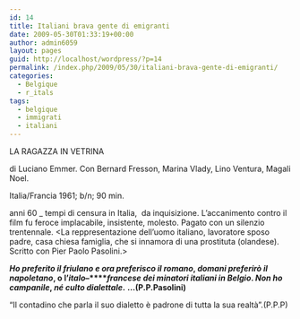 ```yaml
---
id: 14
title: Italiani brava gente di emigranti
date: 2009-05-30T01:33:19+00:00
author: admin6059
layout: pages
guid: http://localhost/wordpress/?p=14
permalink: /index.php/2009/05/30/italiani-brava-gente-di-emigranti/
categories:
  - Belgique
  - r_itals
tags:
  - belgique
  - immigrati
  - italiani
---
```

LA RAGAZZA IN VETRINA
  
di Luciano Emmer. Con Bernard Fresson, Marina Vlady, Lino Ventura, Magali Noel.
  
Italia/Francia 1961; b/n; 90 min.

anni 60 _ tempi di censura in Italia,  da inquisizione. L’accanimento contro il film fu feroce implacabile, insistente, molesto. Pagato con un silenzio trentennale. <La reppresentazione dell’uomo italiano, lavoratore sposo padre, casa chiesa famiglia, che si innamora di una prostituta (olandese). Scritto con Pier Paolo Pasolini.>

**_Ho preferito il friulano e ora preferisco il romano_, _domani preferirò il napoletano_, o l&#8217;_italo_&#8211;****_francese dei minatori italiani in Belgio_. _Non ho campanile_, _né culto dialettale_.** **&#8230;(P.P.Pasolini)**

“Il contadino che parla il suo dialetto è padrone di tutta la sua realtà”.(P.P.P)